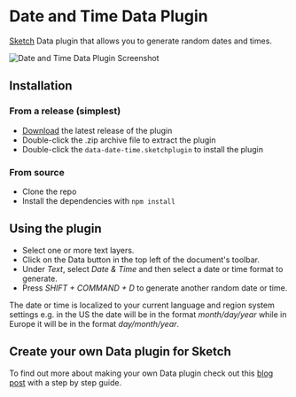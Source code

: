 # Date and Time Data Plugin

[Sketch](https://sketch.com) Data plugin that allows you to generate random dates and
times.

![Date and Time Data Plugin Screenshot](https://user-images.githubusercontent.com/69443/54697255-264d8b00-4b25-11e9-8fe8-68789616ae82.png)

## Installation

### From a release (simplest)

- [Download](https://github.com/BohemianCoding/data-date-time/releases/latest) the latest
release of the plugin
- Double-click the .zip archive file to extract the plugin
- Double-click the `data-date-time.sketchplugin` to install the plugin

### From source

- Clone the repo
- Install the dependencies with `npm install`

## Using the plugin

- Select one or more text layers.
- Click on the Data button in the top left of the document's toolbar.
- Under _Text_, select _Date & Time_ and then select a date or time format to
  generate.
- Press _SHIFT + COMMAND + D_ to generate another random date or time.

The date or time is localized to your current language and region system
settings e.g. in the US the date will be in the format _month/day/year_ while in Europe it will be in the format _day/month/year_.

## Create your own Data plugin for Sketch

To find out more about making your own Data plugin check out this [blog post](https://blog.sketchapp.com/do-more-with-data-2b765e870e4f) with a step by step guide.
